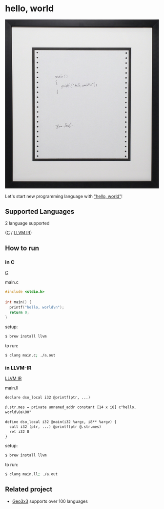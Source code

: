 # hello, world

!["Hello, World!" program by Brian Kernighan (1978)](Hello_World_Brian_Kernighan_1978.jpg)

Let's start new programming language with ["hello, world"](https://en.wikipedia.org/wiki/%22Hello,_World!%22_program)!

## Supported Languages

2 language supported  

([C](#in-C) / [LLVM IR](#in-LLVM-IR))

## How to run

### in C

[C](https://en.wikipedia.org/wiki/C_(programming_language))

main.c
```c
#include <stdio.h>

int main() {
  printf("hello, world\n");
  return 0;
}
```

setup:
```bash
$ brew install llvm
```

to run:
```bash
$ clang main.c; ./a.out
```

### in LLVM-IR

[LLVM IR](https://llvm.org/docs/LangRef.html)

main.ll
```
declare dso_local i32 @printf(ptr, ...)

@.str.mes = private unnamed_addr constant [14 x i8] c"hello, world\0a\00"

define dso_local i32 @main(i32 %argc, i8** %argv) {
  call i32 (ptr, ...) @printf(ptr @.str.mes)
  ret i32 0
}
```

setup:
```bash
$ brew install llvm
```

to run:
```bash
$ clang main.ll; ./a.out
```

## Related project

- [Geo3x3](https://github.com/taisukef/Geo3x3) supports over 100 languages
